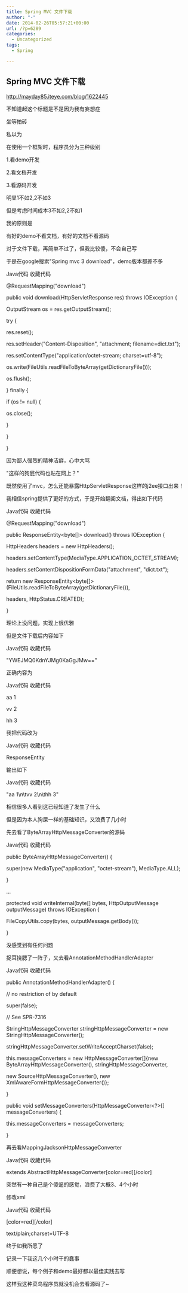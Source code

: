 ```yaml
---
title: Spring MVC 文件下载
author: "-"
date: 2014-02-26T05:57:21+00:00
url: /?p=6289
categories:
  - Uncategorized
tags:
  - Spring

---
```

## Spring MVC 文件下载
http://mayday85.iteye.com/blog/1622445

不知道起这个标题是不是因为我有妄想症

坐等拍砖

私以为

在使用一个框架时，程序员分为三种级别

1.看demo开发

2.看文档开发

3.看源码开发

明显1不如2,2不如3

但是考虑时间成本3不如2,2不如1

我的原则是

有好的demo不看文档，有好的文档不看源码

对于文件下载，再简单不过了，但我比较傻，不会自己写

于是在google搜索"Spring mvc 3 download"，demo版本都差不多

Java代码 收藏代码

@RequestMapping("download")

public void download(HttpServletResponse res) throws IOException {

OutputStream os = res.getOutputStream();

try {

res.reset();

res.setHeader("Content-Disposition", "attachment; filename=dict.txt");

res.setContentType("application/octet-stream; charset=utf-8");

os.write(FileUtils.readFileToByteArray(getDictionaryFile()));

os.flush();

} finally {

if (os != null) {

os.close();

}

}

}

因为鄙人强烈的精神洁癖，心中大骂

"这样的狗屁代码也贴在网上？"

既然使用了mvc，怎么还能暴露HttpServletResponse这样的j2ee接口出来！

我相信spring提供了更好的方式，于是开始翻阅文档，得出如下代码

Java代码 收藏代码

@RequestMapping("download")

public ResponseEntity<byte[]> download() throws IOException {

HttpHeaders headers = new HttpHeaders();

headers.setContentType(MediaType.APPLICATION_OCTET_STREAM);

headers.setContentDispositionFormData("attachment", "dict.txt");

return new ResponseEntity<byte[]>(FileUtils.readFileToByteArray(getDictionaryFile()),

headers, HttpStatus.CREATED);

}

理论上没问题，实现上很优雅

但是文件下载后内容如下

Java代码 收藏代码

"YWEJMQ0KdnYJMg0KaGgJMw=="

正确内容为

Java代码 收藏代码

aa 1

vv 2

hh 3

我把代码改为

Java代码 收藏代码

ResponseEntity<String>

输出如下

Java代码 收藏代码

"aa 1\n\tvv 2\n\thh 3"

相信很多人看到这已经知道了发生了什么

但是因为本人狗屎一样的基础知识，又浪费了几小时

先去看了ByteArrayHttpMessageConverter的源码

Java代码 收藏代码

public ByteArrayHttpMessageConverter() {

super(new MediaType("application", "octet-stream"), MediaType.ALL);

}

...

protected void writeInternal(byte[] bytes, HttpOutputMessage outputMessage) throws IOException {

FileCopyUtils.copy(bytes, outputMessage.getBody());

}

没感觉到有任何问题

捉耳挠腮了一阵子，又去看AnnotationMethodHandlerAdapter

Java代码 收藏代码

public AnnotationMethodHandlerAdapter() {

// no restriction of by default

super(false);

// See SPR-7316

StringHttpMessageConverter stringHttpMessageConverter = new StringHttpMessageConverter();

stringHttpMessageConverter.setWriteAcceptCharset(false);

this.messageConverters = new HttpMessageConverter[]{new ByteArrayHttpMessageConverter(), stringHttpMessageConverter,

new SourceHttpMessageConverter(), new XmlAwareFormHttpMessageConverter()};

}

public void setMessageConverters(HttpMessageConverter<?>[] messageConverters) {

this.messageConverters = messageConverters;

}

再去看MappingJacksonHttpMessageConverter

Java代码 收藏代码

extends AbstractHttpMessageConverter[color=red]<Object>[/color]

突然有一种自己是个傻逼的感觉，浪费了大概3、4个小时

修改xml

Java代码 收藏代码

<bean class="org.springframework.web.servlet.mvc.annotation.AnnotationMethodHandlerAdapter">

<property name="messageConverters">



[color=red]<bean class="org.springframework.http.converter.ByteArrayHttpMessageConverter"/>[/color]

<bean id="jsonHttpMessageConverter" class="org.springframework.http.converter.json.MappingJacksonHttpMessageConverter" >

<property name = "supportedMediaTypes">



<value>text/plain;charset=UTF-8</value>

</list>

</property>

</bean>

</list>

</property>

</bean>

终于如我所愿了

记录一下我这几个小时干的蠢事

顺便想说，每个例子和demo最好都以最佳实践去写

这样我这种菜鸟程序员就没机会去看源码了~